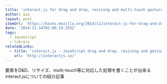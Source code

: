 ```yaml
---
title: 'interact.js for drag and drop, resizing and multi-touch gestures ✩ Mozilla Hacks – the Web developer blog'
author: azu
layout: post
itemUrl: 'https://hacks.mozilla.org/2014/11/interact-js-for-drag-and-drop-resizing-and-multi-touch-gestures/'
date: '2014-11-14T02:00:19.355Z'
tags:
  - JavaScript
  - library
relatedLinks:
  - title: 'interact.js - JavaScript drag and drop, resizing and gestures with inertia and snapping'
    url: 'http://interactjs.io/'
---
```

要素をD&D、リサイズ、multi-touch等に対応した処理を書くことが出来るinteract.jsについての紹介記事

